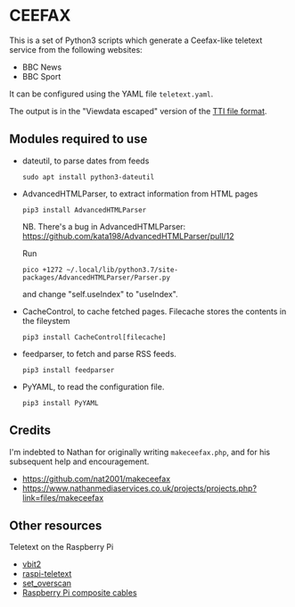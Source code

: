 # CEEFAX

This is a set of Python3 scripts which generate a Ceefax-like teletext
service from the following websites:

* BBC News
* BBC Sport

It can be configured using the YAML file `teletext.yaml`.

The output is in the "Viewdata escaped" version of the [TTI file
format](https://zxnet.co.uk/teletext/documents/ttiformat.pdf).

## Modules required to use

* dateutil, to parse dates from feeds

      sudo apt install python3-dateutil

* AdvancedHTMLParser, to extract information from HTML pages

      pip3 install AdvancedHTMLParser

  NB. There's a bug in AdvancedHTMLParser:
  https://github.com/kata198/AdvancedHTMLParser/pull/12
  
  Run
  ```
  pico +1272 ~/.local/lib/python3.7/site-packages/AdvancedHTMLParser/Parser.py
  ```
  and change "self.useIndex" to "useIndex".


* CacheControl, to cache fetched pages.  Filecache stores the contents
  in the fileystem
  
      pip3 install CacheControl[filecache]
      
* feedparser, to fetch and parse RSS feeds.

      pip3 install feedparser

* PyYAML, to read the configuration file.

      pip3 install PyYAML

## Credits

I'm indebted to Nathan for originally writing `makeceefax.php`, and
for his subsequent help and encouragement.

* https://github.com/nat2001/makeceefax
* https://www.nathanmediaservices.co.uk/projects/projects.php?link=files/makeceefax

## Other resources

Teletext on the Raspberry Pi

* [vbit2](https://github.com/peterkvt80/vbit2)
* [raspi-teletext](https://github.com/ali1234/raspi-teletext/)
* [set_overscan](https://github.com/ukscone/set_overscan)
* [Raspberry Pi composite
  cables](https://uk.rs-online.com/web/p/products/8326278/)

  
